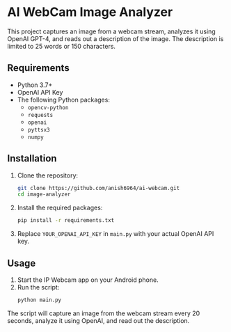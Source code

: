 # AI WebCam Image Analyzer

This project captures an image from a webcam stream, analyzes it using OpenAI GPT-4, and reads out a description of the image. The description is limited to 25 words or 150 characters.

## Requirements

- Python 3.7+
- OpenAI API Key
- The following Python packages:
  - `opencv-python`
  - `requests`
  - `openai`
  - `pyttsx3`
  - `numpy`

## Installation

1. Clone the repository:
    ```sh
    git clone https://github.com/anish6964/ai-webcam.git
    cd image-analyzer
    ```

2. Install the required packages:
    ```sh
    pip install -r requirements.txt
    ```

3. Replace `YOUR_OPENAI_API_KEY` in `main.py` with your actual OpenAI API key.

## Usage

1. Start the IP Webcam app on your Android phone.
2. Run the script:
    ```sh
    python main.py
    ```

The script will capture an image from the webcam stream every 20 seconds, analyze it using OpenAI, and read out the description.


